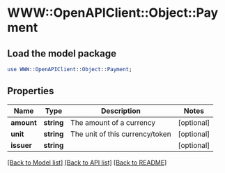 # WWW::OpenAPIClient::Object::Payment

## Load the model package
```perl
use WWW::OpenAPIClient::Object::Payment;
```

## Properties
Name | Type | Description | Notes
------------ | ------------- | ------------- | -------------
**amount** | **string** | The amount of a currency | [optional] 
**unit** | **string** | The unit of this currency/token | [optional] 
**issuer** | **string** |  | [optional] 

[[Back to Model list]](../README.md#documentation-for-models) [[Back to API list]](../README.md#documentation-for-api-endpoints) [[Back to README]](../README.md)


